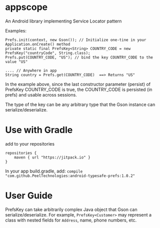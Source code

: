 # appscope
An Android library implementing Service Locator pattern

Examples:
```
Prefs.init(context, new Gson()); // Initialize one-tine in your Application.onCreate() method
private static final PrefsKey<String> COUNTRY_CODE = new PrefsKey("countryCode", String.class);
Prefs.put(COUNTRY_CODE, "US"); // bind the key COUNTRY_CODE to the value "US"

.... // Anywhere in app
String country = Prefs.get(COUNTRY_CODE)  ==> Returns "US"
```

In the example above, since the last constructor parameter (persist) of PrefsKey COUNTRY_CODE is true, the COUNTRY_CODE is persisted (in prefs) and usable across sessions.

The type of the key can be any arbitrary type that the Gson instance can serialize/deserialize.

# Use with Gradle
add to your repositories

```
repositories {
    maven { url "https://jitpack.io" }
}
```

In your app build.gradle, add:  `compile "com.github.PeelTechnologies:android-typesafe-prefs:1.0.2"`

# User Guide
PrefsKey can take arbitrarily complex Java object that Gson can serialize/deserialize. For example, `PrefsKey<Customer>` may represent a class with nested fields for `Address`, name, phone numbers, etc.

